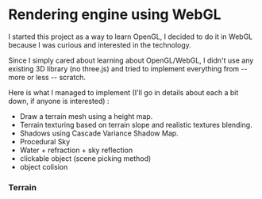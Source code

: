 # Rendering engine using WebGL

I started this project as a way to learn OpenGL, I decided to do it in WebGL because I was curious and interested in the technology.

Since I simply cared about learning about OpenGL/WebGL, I didn't use any existing 3D library (no three.js) and tried to implement everything from -- more or less -- scratch.

Here is what I managed to implement (I'll go in details about each a bit down, if anyone is interested) :

* Draw a terrain mesh using a height map.
* Terrain texturing based on terrain slope and realistic textures blending.
* Shadows using Cascade Variance Shadow Map.
* Procedural Sky
* Water + refraction + sky reflection
* clickable object (scene picking method)
* object colision

### Terrain


